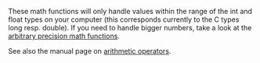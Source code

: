 These math functions will only handle values within the range of the
<span class="type">int</span> and <span class="type">float</span> types
on your computer (this corresponds currently to the C types long resp.
double). If you need to handle bigger numbers, take a look at the
<a href="/book/bc.html" class="link">arbitrary precision math functions</a>.

See also the manual page on
<a href="/language/operators/arithmetic.html" class="link">arithmetic operators</a>.
